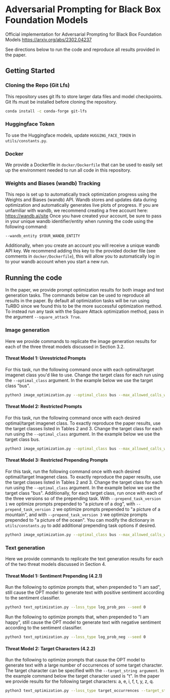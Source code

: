 # Adversarial Prompting for Black Box Foundation Models
Official implementation for Adversarial Prompting for Black Box Foundation Models
https://arxiv.org/abs/2302.04237

See directions below to run the code and reproduce all results provided in the paper. 

## Getting Started

### Cloning the Repo (Git Lfs)
This repository uses git lfs to store larger data files and model checkpoints. Git lfs must be installed before cloning the repository. 

```Bash
conda install -c conda-forge git-lfs
```

### Huggingface Token
To use the Huggingface models, update `HUGGING_FACE_TOKEN` in `utils/constants.py`.

### Docker
We provide a Dockerfile in `docker/Dockerfile` that can be used to easily set up the environment needed to run all code in this repository.

### Weights and Biases (wandb) Tracking
This repo is set up to automatically track optimization progress using the Weights and Biases (wandb) API. Wandb stores and updates data during optimization and automatically generates live plots of progress. If you are unfamiliar with wandb, we recommend creating a free account here:
https://wandb.ai/site
Once you have created your account, be sure to pass in your unique wandb identifier/entity when running the code using the following command:
```
--wandb_entity $YOUR_WANDB_ENTITY 
```
Additionally, when you create an account you will receive a unique wandb API key. We recommend adding this key to the provided docker file (see comments in `docker/Dockerfile`), this will allow you to automatically log in to your wandb account when you start a new run. 


## Running the code 

In the paper, we provide prompt optimization results for both image and text generation tasks. The commands below can be used to reproduce all results in the paper. 
By default all optimization tasks will be run using TuRBO since we found this to be the more successful optimization method. To instead run any task with the Square Attack optimization method, pass in the argument `--square_attack True`. 

### Image generation 
Here we provide commands to replicate the image generation results for each of the three threat models discussed in Section 3.2. 

#### Threat Model 1: Unrestricted Prompts
For this task, run the following command once with each optimal/target imagenet class you'd like to use. Change the target class for each run using the `--optimal_class` argument. In the example below we use the target class "bus". 

```Bash
python3 image_optimization.py --optimal_class bus --max_allowed_calls_without_progress 1000 --max_n_calls 5000 --seed 0
```

#### Threat Model 2: Restricted Prompts
For this task, run the following command once with each desired optimal/target imagenet class. To exactly reproduce the paper results, use the target classes listed in Tables 2 and 3. Change the target class for each run using the `--optimal_class` argument. In the example below we use the target class bus. 

```Bash
python3 image_optimization.py --optimal_class bus --max_allowed_calls_without_progress 1000 --max_n_calls 5000 --seed 0 --exclude_high_similarity_tokens True
```

#### Threat Model 3: Restricted Prepending Prompts
For this task, run the following command once with each desired optimal/target Imagenet class. To exactly reproduce the paper results, use the target classes listed in Tables 2 and 3. Change the target class for each run using the `--optimal_class` argument. In the example below we use the target class "bus". 
Additionally, for each target class, run once with each of the three versions so of the prepending task. With `--prepend_task_version 1` we optimize prompts prepended to "a picture of a dog", with `--prepend_task_version 2` we optimize prompts prepended to "a picture of a mountain", and with `--prepend_task_version 3` we optimize prompts prepended to "a picture of the ocean". You can modify the dictionary in `utils/constants.py` to add additional prepending task options if desired. 

```Bash
python3 image_optimization.py --optimal_class bus --max_allowed_calls_without_progress 3000 --max_n_calls 10000 --seed 0 --exclude_high_similarity_tokens True --prepend_task True --prepend_task_version 1
```

### Text generation 
Here we provide commands to replicate the text generation results for each of the two threat models discussed in Section 4. 

#### Threat Model 1: Sentiment Prepending (4.2.1)
Run the following to optimize prompts that, when prepended to "I am sad", still cause the OPT model to generate text with positive sentiment according to the sentiment classifier. 
```Bash
python3 text_optimization.py --loss_type log_prob_pos --seed 0
```


Run the following to optimize prompts that, when prepended to "I am happy", still cause the OPT model to generate text with negative sentiment according to the sentiment classifier. 
```Bash
python3 text_optimization.py --loss_type log_prob_neg --seed 0
```

#### Threat Model 2: Target Characters (4.2.2)
Run the following to optimize prompts that cause the OPT model to generate text with a large number of occurrences of some target character. The target character can be specified with the `--target_string argument`. In the example command below the target character used is "t". In the paper we provide results for the following target characters: a, e, i, f, t, y, z, q. 

```Bash
python3 text_optimization.py --loss_type target_occurrences --target_string t --seed 0
```
